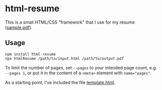 # html-resume

This is a small HTML/CSS "framework" that I use for my resume
([sample.pdf](https://github.com/buu700/html-resume/blob/master/sample.pdf?raw=true)).

## Usage

```
npm install html-resume
npx htmlResume /path/to/input.html /path/to/output.pdf
```

To limit the number of pages, set `--pages` to your intended page count, e.g.
`--pages 1`, or put it in the content of a `<meta>` element with `name="pages"`.

As a starting point, I've included the file
[template.html](https://github.com/buu700/html-resume/blob/master/template.html).
